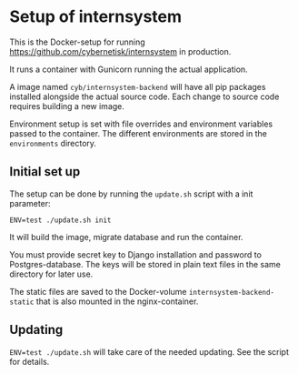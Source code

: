 # Setup of internsystem

This is the Docker-setup for running https://github.com/cybernetisk/internsystem
in production.

It runs a container with Gunicorn running the actual application.

A image named `cyb/internsystem-backend` will have all pip packages installed
alongside the actual source code. Each change to source code requires
building a new image.

Environment setup is set with file overrides and environment variables
passed to the container. The different environments are stored in the
`environments` directory.

## Initial set up

The setup can be done by running the `update.sh` script with a init parameter:

`ENV=test ./update.sh init`

It will build the image, migrate database and run the container.

You must provide secret key to Django installation and password to Postgres-database.
The keys will be stored in plain text files in the same directory for later use.

The static files are saved to the Docker-volume `internsystem-backend-static` that
is also mounted in the nginx-container.

## Updating

`ENV=test ./update.sh` will take care of the needed updating. See the script for details.
